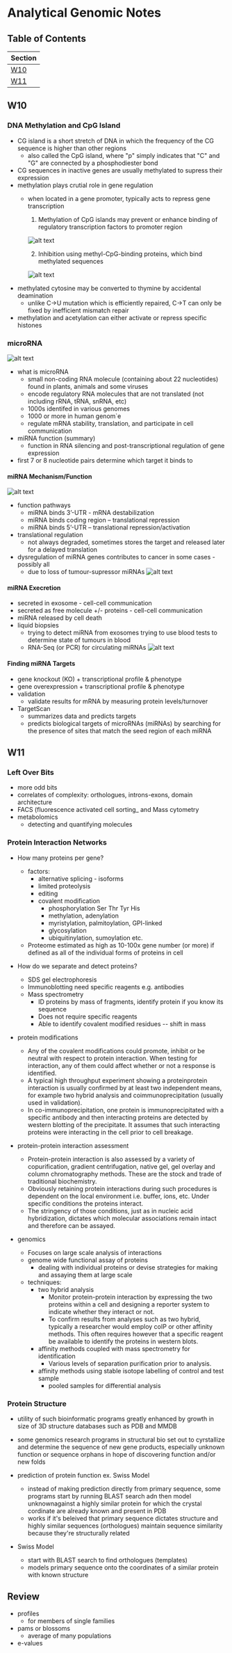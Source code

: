 # Analytical Genomic Notes

## Table of Contents
|       Section        |
| -----------------    |
|   [W10](#w10) |
|   [W11](#w11) |


## W10
### DNA Methylation and CpG Island
- CG island is a short stretch of DNA in which the frequency of the CG sequence is higher than other regions
    - also called the CpG island, where "p" simply indicates that "C" and "G" are connected by a phosphodiester bond
- CG sequences in inactive genes are usually methylated to supress their expression
- methylation plays crutial role in gene regulation
    - when located in a gene promoter, typically acts to repress gene transcription

        1. Methylation of CpG islands may prevent or enhance binding of regulatory transcription factors to promoter region

        ![alt text](assets/methyl-inhibition-01.png "Methylation Method 01")

        2. Inhibition using methyl-CpG-binding proteins, which bind methylated sequences

        ![alt text](assets/methyl-inhibition-02.png "Methylation Method 02")
- methylated cytosine may be converted to thymine by accidental deamination
    - unlike C->U mutation which is efficiently repaired, C->T can only be fixed by inefficient mismatch repair
- methylation and acetylation can either activate or repress specific histones

### microRNA
![alt text](assets/miRNA.svg "miRNA")
- what is microRNA
    - small non-coding RNA molecule (containing about 22 nucleotides) found in plants, animals and some viruses
    - encode regulatory RNA molecules that are not translated (not including rRNA, tRNA, snRNA, etc)
    - 1000s identifed in various genomes
    - 1000 or more in human genom`e
    - regulate mRNA stability, translation, and participate in cell communication
- miRNA function (summary)
    - function in RNA silencing and post-transcriptional regulation of gene expression
- first 7 or 8 nucleotide pairs determine which target it binds to

#### miRNA Mechanism/Function
![alt text](assets/miRNA-mechanisms.png "miRNA Mechanisms")

- function pathways
    - miRNA binds 3’-UTR - mRNA destabilization
    - miRNA binds coding region – translational repression
    - miRNA binds 5’-UTR – translational repression/activation
- translational regulation
    - not always degraded, sometimes stores the target and released later for a delayed translation
- dysregulation of miRNA genes contributes to cancer in some cases - possibly all
    - due to loss of tumour-supressor miRNAs
    ![alt text](assets/miRNA-dysregulation.png "miRNA Dysregulation")

#### miRNA Execretion
- secreted in exosome - cell-cell communication
- secreted as free molecule +/- proteins - cell-cell communication
- miRNA released by cell death
- liquid biopsies
    - trying to detect miRNA from exosomes trying to use blood tests to determine state of tumours in blood
    - RNA-Seq (or PCR) for circulating miRNAs
    ![alt text](assets/circulating-miRNA.png "Circulating miRNA")

#### Finding miRNA Targets
- gene knockout (KO) + transcriptional profile & phenotype
- gene overexpression + transcriptional profile & phenotype
- validation
    - validate results for mRNA by measuring protein levels/turnover
- TargetScan
    - summarizes data and predicts targets
    - predicts biological targets of microRNAs (miRNAs) by searching for the presence of sites that match the seed region of each miRNA

## W11

### Left Over Bits
- more odd bits
- correlates of complexity: orthologues, introns-exons, domain architecture
- FACS (fluorescence activated cell sorting_ and Mass cytometry
- metabolomics
    - detecting and quantifying molecules

### Protein Interaction Networks
- How many proteins per gene?
    - factors:
        - alternative splicing - isoforms
        - limited proteolysis
        - editing
        - covalent modification
            - phosphorylation Ser Thr Tyr His
            - methylation, adenylation
            - myristylation, palmitoylation, GPI-linked
            - glycosylation
            - ubiquitinylation, sumoylation etc.
    - Proteome estimated as high as 10-100x gene number (or more) if defined as all of the individual forms of proteins in cell

- How do we separate and detect proteins?
    - SDS gel electrophoresis
    - Immunoblotting
    need specific reagents e.g. antibodies
    - Mass spectrometry
        - ID proteins by mass of fragments, identify protein if you
        know its sequence
        - Does not require specific reagents
        - Able to identify covalent modified residues -- shift in mass

- protein modifications
    - Any of the covalent modifications could promote, inhibit or be neutral with respect to protein interaction. When testing for interaction, any of them could affect whether or not a response is identified.
    - A typical high throughput experiment showing a proteinprotein interaction is usually confirmed by at least two independent means, for example two hybrid analysis and coimmunoprecipitation (usually used in validation).
    - In co-immunoprecipitation, one protein is immunoprecipitated with a specific antibody and then interacting proteins are detected by western blotting of the precipitate. It assumes that such interacting proteins were interacting in the cell prior to cell breakage.

- protein-protein interaction assessment
    - Protein-protein interaction is also assessed by a variety of copurification, gradient centrifugation, native gel, gel overlay and column chromatography methods. These are the stock and trade of traditional biochemistry.
    - Obviously retaining protein interactions during such procedures is dependent on the local environment i.e. buffer, ions, etc. Under specific conditions the proteins interact.
    - The stringency of those conditions, just as in nucleic acid hybridization, dictates which molecular associations remain intact and therefore can be assayed.

- genomics
    - Focuses on large scale analysis of interactions
    - genome wide functional assay of proteins
        - dealing with individual proteins or devise strategies for making and assaying them at large scale
    - techniques:
        - two hybrid analysis
            - Monitor protein-protein interaction by expressing the two proteins within a cell and designing a reporter system to indicate whether they interact or not.
            - To confirm results from analyses such as two hybrid, typically a researcher would employ coIP or other affinity methods. This often requires however that a specific reagent be available to identify the proteins in western blots.
        - affinity methods coupled with mass spectrometry for identification
            - Various levels of separation purification prior to analysis.
        - affinity methods using stable isotope labelling of control and test sample
            - pooled samples for differential analysis

### Protein Structure
- utility of such bioinformatic programs greatly enhanced by growth in size of 3D structure databases such as PDB and MMDB
- some genomics research programs in structural bio set out to cyrstallize and determine the sequence of new gene products, especially unknown function or sequence orphans in hope of discovering function and/or new folds

- prediction of protein function ex. Swiss Model
    - instead of making prediction directly from primary sequence, some programs start by running BLAST search adn then model unknownagainst a highly similar protein for which the crystal cordinate are already known and present in PDB
    - works if it's beleived that primary sequence dictates structure and highly similar sequences (orthologues) maintain sequence similarity because they're structurally related

- Swiss Model
    - start with BLAST search to find orthologues (templates)
    - models primary sequence onto the coordinates of a similar protein with known structure

## Review
- profiles
    - for members of single families
- pams or blossoms
    - average of many populations
- e-values
